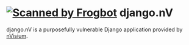 [![Scanned by Frogbot](https://raw.github.com/jfrog/frogbot/master/images/frogbot-badge.svg)](https://docs.jfrog-applications.jfrog.io/jfrog-applications/frogbot)
django.nV
=========

django.nV is a purposefully vulnerable Django application provided by [nVisium](https://www.nvisium.com/).
